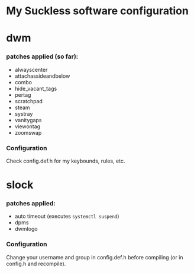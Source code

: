 # My Suckless software configuration

# dwm
### patches applied (so far):
- alwayscenter
- attachassideandbelow
- combo
- hide_vacant_tags
- pertag
- scratchpad
- steam
- systray
- vanitygaps
- viewontag
- zoomswap

### Configuration
Check config.def.h for my keybounds, rules, etc.

# slock
### patches applied:
- auto timeout (executes ```systemctl suspend```)
- dpms
- dwmlogo

### Configuration
Change your username and group in config.def.h before compiling (or in config.h
and recompile).
